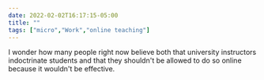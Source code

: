 ```yaml
---
date: 2022-02-02T16:17:15-05:00
title: ""
tags: ["micro","Work","online teaching"]
---
```

I wonder how many people right now believe both that university instructors indoctrinate students and that they shouldn't be allowed to do so online because it wouldn't be effective.
